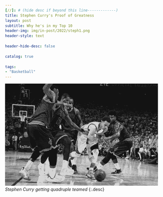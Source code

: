 ```yaml
---
[//]: # (hide desc if beyond this line-------------)
title: Stephen Curry's Proof of Greatness
layout: post
subtitle: Why he's in my Top 10
header-img: img/in-post/2022/steph1.png
header-style: text

header-hide-desc: false

catalog: true

tags:
- "Basketball"
---
```


![Stephen Curry getting quadruple teamed](/img/in-post/2022/steph1.png)
*Stephen Curry getting quadruple teamed*
{:.desc}